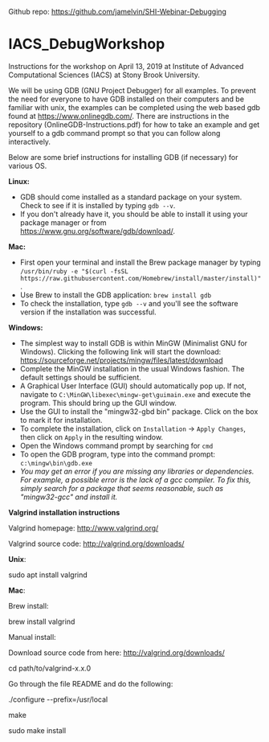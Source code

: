 Github repo:
https://github.com/jamelvin/SHI-Webinar-Debugging

# IACS_DebugWorkshop

Instructions for the workshop on April 13, 2019 at Institute of Advanced Computational Sciences (IACS) at Stony Brook University.

We will be using GDB (GNU Project Debugger) for all examples.  To prevent the need for everyone to have GDB installed on their computers and be familiar with unix, the examples can be completed using the web based gdb found at https://www.onlinegdb.com/.  There are instructions in the repository (OnlineGDB-Instructions.pdf) for how to take an example and get yourself to a gdb command prompt so that you can follow along interactively.

Below are some brief instructions for installing GDB (if necessary) for various OS.

**Linux:**   
- GDB should come installed as a standard package on your system.  Check to see if it is installed by typing `gdb --v`.
- If you don't already have it, you should be able to install it using your package manager or from https://www.gnu.org/software/gdb/download/.
  
**Mac:**   
- First open your terminal and install the Brew package manager by typing `/usr/bin/ruby -e "$(curl -fsSL https://raw.githubusercontent.com/Homebrew/install/master/install)"`.
- Use Brew to install the GDB application: `brew install gdb`
- To check the installation, type `gdb --v` and you'll see the software version if the installation was successful.
  
**Windows:**   
- The simplest way to install GDB is within MinGW (Minimalist GNU for Windows). Clicking the following link will start the download: https://sourceforge.net/projects/mingw/files/latest/download
- Complete the MinGW installation in the usual Windows fashion. The default settings should be sufficient.
- A Graphical User Interface (GUI) should automatically pop up. If not, navigate to `C:\MinGW\libexec\mingw-get\guimain.exe` and execute the program. This should bring up the GUI window.
- Use the GUI to install the "mingw32-gbd bin" package. Click on the box to mark it for installation.
- To complete the installation, click on `Installation` &rarr; `Apply Changes`, then click on `Apply` in the resulting window.
- Open the Windows command prompt by searching for `cmd`
- To open the GDB program, type into the command prompt: `c:\mingw\bin\gdb.exe`
- _You may get an error if you are missing any libraries or dependencies. For example, a possible error is the lack of a gcc compiler. To fix this, simply search for a package that seems reasonable, such as "mingw32-gcc" and install it._


****Valgrind installation instructions****

Valgrind homepage: http://www.valgrind.org/ 

Valgrind source code: http://valgrind.org/downloads/


**Unix**:

sudo apt install valgrind

**Mac**:

Brew install:

brew install valgrind

Manual install:

Download source code from here: http://valgrind.org/downloads/

cd path/to/valgrind-x.x.0

Go through the file README and do the following:

./configure --prefix=/usr/local

make

sudo make install
